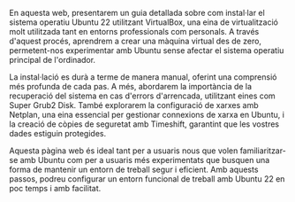 

En aquesta web, presentarem un guia detallada sobre com instal·lar el sistema operatiu Ubuntu 22 utilitzant VirtualBox, una eina de virtualització molt utilitzada tant en entorns professionals com personals. A través d'aquest procés, aprendrem a crear una màquina virtual des de zero, permetent-nos experimentar amb Ubuntu sense afectar el sistema operatiu principal de l'ordinador.

La instal·lació es durà a terme de manera manual, oferint una comprensió més profunda de cada pas. A més, abordarem la importància de la recuperació del sistema en cas d'errors d'arrencada, utilitzant eines com Super Grub2 Disk. També explorarem la configuració de xarxes amb Netplan, una eina essencial per gestionar connexions de xarxa en Ubuntu, i la creació de còpies de seguretat amb Timeshift, garantint que les vostres dades estiguin protegides.

Aquesta pàgina web és ideal tant per a usuaris nous que volen familiaritzar-se amb Ubuntu com per a usuaris més experimentats que busquen una forma de mantenir un entorn de treball segur i eficient. Amb aquests passos, podreu configurar un entorn funcional de treball amb Ubuntu 22 en poc temps i amb facilitat.
